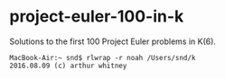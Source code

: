 # project-euler-100-in-k

Solutions to the first 100 Project Euler problems in K(6).

    MacBook-Air:~ snd$ rlwrap -r noah /Users/snd/k
    2016.08.09 (c) arthur whitney
